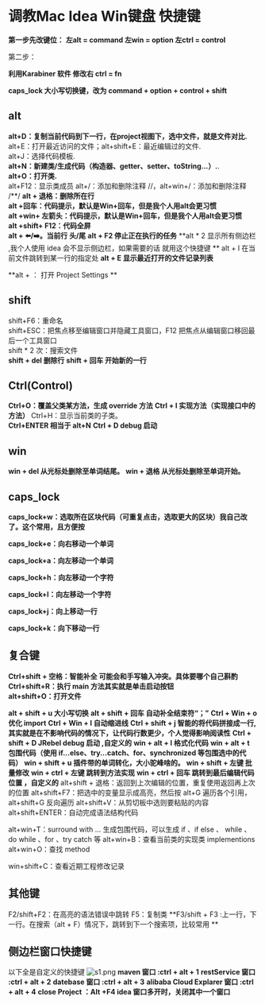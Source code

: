 # 调教Mac Idea Win键盘 快捷键
**第一步先改键位：**
  **左alt = command
  左win = option
  左ctrl = control**	



第二步：

**利用Karabiner 软件 修改右 ctrl  = fn**

**caps_lock 大小写切换键，改为 command + option + control + shift** 

## alt
**alt+D：复制当前代码到下一行，在project视图下，选中文件，就是文件对比.**
alt+E：打开最近访问的文件；alt+shift+E：最近编辑过的文件.  
alt+J：选择代码模板.  
**alt+N：新建类/生成代码（构造器、getter、setter、toString...）.**.     
**alt+O：打开类.**   
alt+F12：显示类成员
alt+/：添加和删除注释 //，alt+win+/：添加和删除注释 /\**/
**alt + 退格：删除所在行**     
**alt +回车：代码提示，默认是Win+回车，但是我个人用alt会更习惯**     
**alt +win+ 左箭头：代码提示，默认是Win+回车，但是我个人用alt会更习惯**     
**alt +shift+ F12：代码全屏**     
**alt + ⬅️/➡️。当前行 头/尾**
**alt + F2 停止正在执行的任务**
**alt * 2 显示所有侧边栏 ,我个人使用 idea  会不显示侧边栏，如果需要的话 就用这个快捷键  **
alt + l 在当前文件跳转到某一行的指定处
**alt + E  显示最近打开的文件记录列表**

**alt + ：  打开 Project Settings **

   

## shift
shift+F6：重命名   
shift+ESC：把焦点移至编辑窗口并隐藏工具窗口，F12 把焦点从编辑窗口移回最后一个工具窗口   
shift * 2 次：搜索文件   
**shift + del 删除行**
**shift + 回车 开始新的一行**

## Ctrl(Control)
**Ctrl+O：覆盖父类某方法，生成 override 方法**
**Ctrl + I  实现方法（实现接口中的方法）**
Ctrl+H：显示当前类的子类。   
**Ctrl+ENTER 相当于 alt+N**
**Ctrl + D debug 启动**



## win

**win + del 从光标处删除至单词结尾。**
**win + 退格 从光标处删除至单词开始。**



## caps_lock

**caps_lock+w：选取所在区块代码（可重复点击，选取更大的区块）我自己改了。这个常用，且方便按**  

**caps_lock+e：向右移动一个单词**

**caps_lock+a：向左移动一个单词**

**caps_lock+h：向左移动一个字符**

**caps_lock+l：向左移动一个字符**

**caps_lock+j：向上移动一行**

**caps_lock+k：向下移动一行**



## 复合键
**Ctrl+shift + 空格：智能补全 可能会和手写输入冲突。具体要哪个自己斟酌**   
**Ctrl+shift+R：执行 main 方法其实就是单击启动按钮**   
**alt+shift+O：打开文件**   

**alt + shift + u 大小写切换**
**alt + shift + 回车 自动补全结束符“；”**
**Ctrl + Win + o 优化 import**
**Ctrl + Win + I 自动缩进线**
**Ctrl + shift + j 智能的将代码拼接成一行,其实就是在不影响代码的情况下，让代码行数更少，个人觉得影响阅读性**
**Ctrl + shift + D JRebel debug 启动 ,自定义的** 
**win + alt + l 格式化代码** 
**win + alt + t  包围代码（使用 if...else、try...catch、for、synchronized 等包围选中的代码）**
**win + shift + u 插件带的单词转化，大小驼峰啥的。**
**win + shift + 左键 批量修改**
**win + ctrl + 左键 跳转到方法实现**
**win + ctrl + 回车 跳转到最后编辑代码位置  ，自定义的**
alt+shift + 退格：返回到上次编辑的位置，重复使用返回再上次的位置
alt+shift+F7：把选中的变量显示成高亮，然后按 alt+G 遍历各个引用，alt+shift+G 反向遍历
alt+shift+V：从剪切板中选则要粘贴的内容
alt+shift+ENTER：自动完成语法结构代码

alt+win+T：surround with ... 生成包围代码，可以生成 if 、if else 、 while 、 do while 、for 、try catch 等
alt+win+B：查看当前类的实现类 implementions
alt+win+O：查找 method

win+shift+C：查看近期工程修改记录

## 其他键
F2/shift+F2：在高亮的语法错误中跳转
F5：复制类
**F3/shift + F3 :上一行，下一行。在搜索（alt + F）情况下，跳转到下一个搜索项，比较常用
**

## 侧边栏窗口快捷键
以下全是自定义的快捷键
![s1.png](https://i.loli.net/2019/08/27/OMBpyqgmVKkZo7u.png )
**maven 窗口 :ctrl + alt + 1**
**restService 窗口 :ctrl + alt + 2**
**datebase 窗口 :ctrl + alt + 3**
**alibaba Cloud Explarer 窗口 :ctrl + alt + 4**
**close Project ：Alt +F4  idea 窗口多开时，关闭其中一个窗口**


